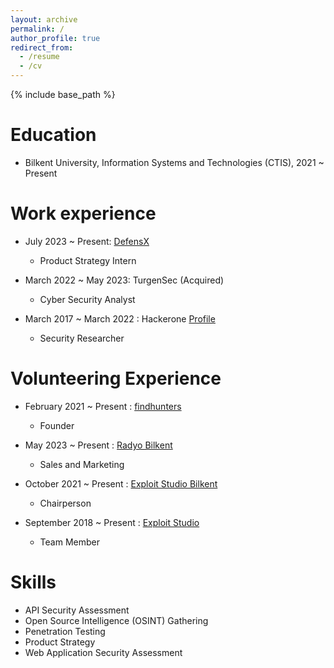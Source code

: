 ```yaml
---
layout: archive
permalink: /
author_profile: true
redirect_from:
  - /resume
  - /cv
---
```


{% include base_path %}

Education
======
* Bilkent University, Information Systems and Technologies (CTIS), 2021 ~ Present 



Work experience
======

* July 2023 ~ Present: [DefensX](https://defensx.com/)
  - Product Strategy Intern

* March 2022 ~ May 2023: TurgenSec (Acquired)
  - Cyber Security Analyst

* March 2017 ~ March 2022 : Hackerone [Profile](https://hackerone.com/samet)
  - Security Researcher



Volunteering Experience
======
* February 2021 ~ Present :  [findhunters](https://findhunters.com/)
  - Founder

* May 2023 ~ Present :  [Radyo Bilkent](https://www.radyobilkent.com/)
  - Sales and Marketing

* October 2021 ~ Present :  [Exploit Studio Bilkent](https://bais.bilkent.edu.tr/student-clubs-management/club/BLGGT/detail)
  - Chairperson

* September 2018 ~ Present :  [Exploit Studio](http://exploit.studio/)
  - Team Member


Skills
======
* API Security Assessment
* Open Source Intelligence (OSINT) Gathering
* Penetration Testing
* Product Strategy
* Web Application Security Assessment


